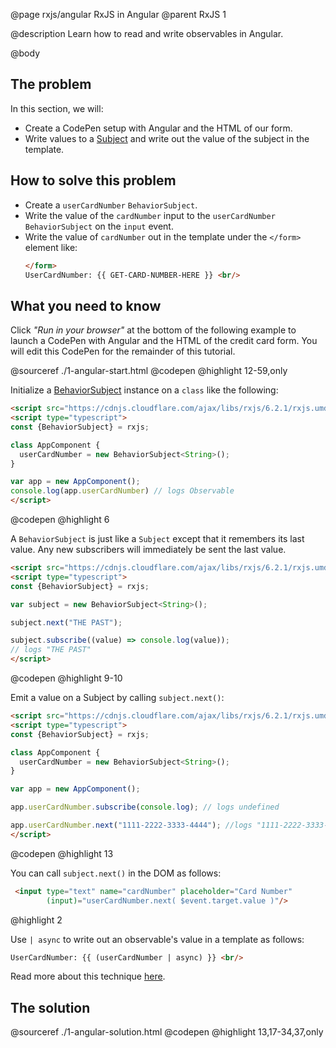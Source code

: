 @page rxjs/angular RxJS in Angular
@parent RxJS 1

@description Learn how to read and write observables in Angular.

@body

## The problem

In this section, we will:

- Create a CodePen setup with Angular and the HTML of our form.
- Write values to a [Subject](https://rxjs-dev.firebaseapp.com/guide/subject)
  and write out the value of the subject in the template.

## How to solve this problem

- Create a `userCardNumber` `BehaviorSubject`.
- Write the value of the `cardNumber` input to the `userCardNumber` `BehaviorSubject` on the `input` event.
- Write the value of `cardNumber` out in the template under the `</form>`
  element like:
  ```html
  </form>
  UserCardNumber: {{ GET-CARD-NUMBER-HERE }} <br/>
  ```

## What you need to know

Click _"Run in your browser"_ at the bottom of the following
example to launch a CodePen with Angular and the HTML of
the credit card form. You will edit this CodePen for the
remainder of this tutorial.


@sourceref ./1-angular-start.html
@codepen
@highlight 12-59,only


Initialize a [BehaviorSubject](https://rxjs-dev.firebaseapp.com/api/index/class/BehaviorSubject) instance on a `class` like the following:

```html
<script src="https://cdnjs.cloudflare.com/ajax/libs/rxjs/6.2.1/rxjs.umd.min.js"></script>
<script type="typescript">
const {BehaviorSubject} = rxjs;

class AppComponent {  
  userCardNumber = new BehaviorSubject<String>();
}

var app = new AppComponent();
console.log(app.userCardNumber) // logs Observable
</script>
```
@codepen
@highlight 6

A `BehaviorSubject` is just like a `Subject` except that it
remembers its last value.  Any new subscribers will immediately
be sent the last value.

```html
<script src="https://cdnjs.cloudflare.com/ajax/libs/rxjs/6.2.1/rxjs.umd.min.js"></script>
<script type="typescript">
const {BehaviorSubject} = rxjs;

var subject = new BehaviorSubject<String>();

subject.next("THE PAST");

subject.subscribe((value) => console.log(value));
// logs "THE PAST"
</script>
```
@codepen
@highlight 9-10


Emit a value on a Subject by calling `subject.next()`:

```html
<script src="https://cdnjs.cloudflare.com/ajax/libs/rxjs/6.2.1/rxjs.umd.min.js"></script>
<script type="typescript">
const {BehaviorSubject} = rxjs;

class AppComponent {  
  userCardNumber = new BehaviorSubject<String>();
}

var app = new AppComponent();

app.userCardNumber.subscribe(console.log); // logs undefined

app.userCardNumber.next("1111-2222-3333-4444"); //logs "1111-2222-3333-4444"
</script>
```
@codepen
@highlight 13

You can call `subject.next()` in the DOM as follows:

```html
 <input type="text" name="cardNumber" placeholder="Card Number"
        (input)="userCardNumber.next( $event.target.value )"/>
```
@highlight 2

Use `| async` to write out an observable's value in a template as follows:

```html
UserCardNumber: {{ (userCardNumber | async) }} <br/>
```

Read more about this technique [here](https://blog.angular-university.io/angular-reactive-templates/).


## The solution

@sourceref ./1-angular-solution.html
@codepen
@highlight 13,17-34,37,only
